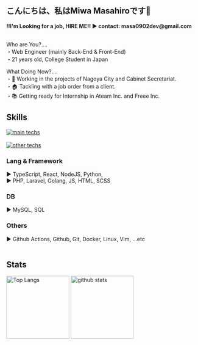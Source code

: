 <section>
  <h1>こんにちは、私はMiwa Masahiroです👋</h1>
  <p>
    <b>‼️I'm Looking for a job, HIRE ME‼️ ▶️ contact: masa0902dev@gmail.com</b><br><br>
  </p>
  <p>
    Who are You?....<br>
    ・Web Engineer (mainly Back-End & Front-End)<br>
    ・21 years old, College Student in Japan<br>
<!--     ・department of Physical Engineering, NIT<br> -->
  </p>
  <p>
    What Doing Now?....<br>
    ・💼 Working in the projects of Nagoya City and Cabinet Secretariat.<br>
    ・🏠 Tackling with a job order from a client.<br>
<!--     ・🔥 Developing my web app, <a href="https://github.com/masa0902dev/github-contribution-graphs">Github-Contribution-Graphs</a><br> -->
    ・📚 Getting ready for Internship in Ateam Inc. and Freee Inc.<br>
  </p>
</section>



<section>
  <h1>Skills</h1>
  
  <div align="left">
    <a href="https://skillicons.dev">
      <img alt="main techs" src="https://skillicons.dev/icons?theme=light&perline=10&i=ts,react,nodejs,js,py,php,laravel,go,mysql,githubactions,github,git,linux,bash,docker,html,css,sass">
    </a>
    <br><br>
    <a href="https://skillicons.dev">
      <img alt="other techs" src="https://skillicons.dev/icons?theme=light&perline=10&i=npm,graphql,postman,md,vim,vscode,heroku,apple,notion">
    </a>
    <div>
      <h3>Lang & Framework</h3>
      ▶️ TypeScript, React, NodeJS, Python,<br>
      ▶️ PHP, Laravel, Golang, JS, HTML, SCSS<br>
    </div>
    <div>
      <h3>DB</h3>
      ▶️ MySQL, SQL<br>
    <div>
      <h3>Others</h3>
      ▶️ Github Actions, Github, Git, Docker, Linux, Vim, ...etc<br>
    </div>
    <br>
  </div>
</section>



<section>
  <h1>Stats</h1>
  
  <p align="left"> 
    <img alt="Top Langs" height="165px" src="https://github-readme-stats-ten-lilac-82.vercel.app/api/top-langs/?username=masa0902dev&layout=compact&show_icons=true&theme=onedark&count_private=true&size_weight=0.3&count_weight=0.7&hide=css,blade&title_color=FFD100&text_color=3AC0FF&border_radius=6">
    <!-- size_weight:byte count, count_weight:レポジトリが持つ割合 -->
    <!-- css:scssがあるので, blade:phpがあるので -->
    <!-- exclude_repo:特定のレポジトリを排除 -->
    <img alt="github stats" height="165px" src="https://github-readme-stats-ten-lilac-82.vercel.app/api?username=masa0902dev&theme=onedark&show_icons=true&count_private=true&title_color=FFD100&text_color=00AEFF&icon_color=FFD100&border_radius=6">
  </p>

  <!-- 05/12/2024にWakaTimeをcursorに入れたので、十分な作業時間が記録されたら表示 -->
  <!-- <a href="https://github.com/masa0902dev/github-readme-stats">
    <img align="center" width="800" src="https://github-readme-stats.vercel.app/api/wakatime?username=@masa0902dev&layout=compact" />
  </a> -->
</section>

